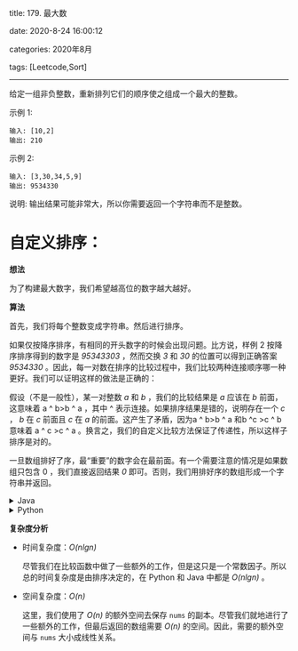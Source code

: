 title: 179. 最大数

date: 2020-8-24 16:00:12

categories: 2020年8月

tags: [Leetcode,Sort]

---


给定一组非负整数，重新排列它们的顺序使之组成一个最大的整数。

<!-- more -->


示例 1:
    
    输入: [10,2]
    输出: 210
示例 2:

    输入: [3,30,34,5,9]
    输出: 9534330
说明: 输出结果可能非常大，所以你需要返回一个字符串而不是整数。

# 自定义排序：

**想法**

为了构建最大数字，我们希望越高位的数字越大越好。

**算法**

首先，我们将每个整数变成字符串。然后进行排序。

如果仅按降序排序，有相同的开头数字的时候会出现问题。比方说，样例 2 按降序排序得到的数字是 *95343303* ，然而交换 *3* 和 *30* 的位置可以得到正确答案 *9534330* 。因此，每一对数在排序的比较过程中，我们比较两种连接顺序哪一种更好。我们可以证明这样的做法是正确的：

假设（不是一般性），某一对整数 *a* 和 *b* ，我们的比较结果是 *a* 应该在 *b* 前面，这意味着 a ^ b>b ^ a ，其中 ^  表示连接。如果排序结果是错的，说明存在一个 *c* ， *b* 在 *c* 前面且 *c* 在 *a* 的前面。这产生了矛盾，因为a ^ b>b ^ a  和b ^c >c ^ b 意味着 a ^ c >c ^ a  。换言之，我们的自定义比较方法保证了传递性，所以这样子排序是对的。

一旦数组排好了序，最“重要”的数字会在最前面。有一个需要注意的情况是如果数组只包含 0 ，我们直接返回结果 *0* 即可。否则，我们用排好序的数组形成一个字符串并返回。
<details>
    <summary>Java</summary>
    
```Java []
class Solution {
    private class LargerNumberComparator implements Comparator<String> {
        @Override
        public int compare(String a, String b) {
            String order1 = a + b;
            String order2 = b + a;
           return order2.compareTo(order1);
        }
    }

    public String largestNumber(int[] nums) {
        // Get input integers as strings.
        String[] asStrs = new String[nums.length];
        for (int i = 0; i < nums.length; i++) {
            asStrs[i] = String.valueOf(nums[i]);
        }

        // Sort strings according to custom comparator.
        Arrays.sort(asStrs, new LargerNumberComparator());

        // If, after being sorted, the largest number is `0`, the entire number
        // is zero.
        if (asStrs[0].equals("0")) {
            return "0";
        }

        // Build largest number from sorted array.
        String largestNumberStr = new String();
        for (String numAsStr : asStrs) {
            largestNumberStr += numAsStr;
        }

        return largestNumberStr;
    }
}
```
</details>
<details>
    <summary>Python</summary>
    
```Python []
class LargerNumKey(str):
    def __lt__(x, y):
        return x+y > y+x
        
class Solution:
    def largestNumber(self, nums):
        largest_num = ''.join(sorted(map(str, nums), key=LargerNumKey))
        return '0' if largest_num[0] == '0' else largest_num
```
</details>

**复杂度分析**

* 时间复杂度：*O(nlgn)*

    尽管我们在比较函数中做了一些额外的工作，但是这只是一个常数因子。所以总的时间复杂度是由排序决定的，在 Python 和 Java 中都是 *O(nlgn)* 。

* 空间复杂度：*O(n)*

    这里，我们使用了 *O(n)* 的额外空间去保存 `nums` 的副本。尽管我们就地进行了一些额外的工作，但最后返回的数组需要 *O(n)* 的空间。因此，需要的额外空间与 `nums` 大小成线性关系。
